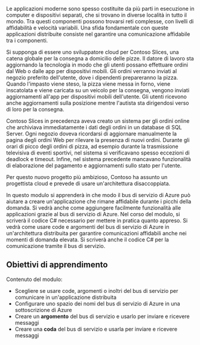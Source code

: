 Le applicazioni moderne sono spesso costituite da più parti in esecuzione in computer e dispositivi separati, che si trovano in diverse località in tutto il mondo. Tra questi componenti possono trovarsi reti complesse, con livelli di affidabilità e velocità variabili. Una sfida fondamentale con queste applicazioni distribuite consiste nel garantire una comunicazione affidabile tra i componenti.

Si supponga di essere uno sviluppatore cloud per Contoso Slices, una catena globale per la consegna a domicilio delle pizze. Il datore di lavoro sta aggiornando la tecnologia in modo che gli utenti possano effettuare ordini dal Web o dalle app per dispositivi mobili. Gli ordini verranno inviati al negozio preferito dell'utente, dove i dipendenti prepareranno la pizza. Quando l'impasto viene steso, la pizza viene messa in forno, viene inscatolata e viene caricata su un veicolo per la consegna, vengono inviati aggiornamenti all'app per dispositivi mobili dell'utente. Gli utenti ricevono anche aggiornamenti sulla posizione mentre l'autista sta dirigendosi verso di loro per la consegna. 

Contoso Slices in precedenza aveva creato un sistema per gli ordini online che archiviava immediatamente i dati degli ordini in un database di SQL Server. Ogni negozio doveva ricordarsi di aggiornare manualmente la pagina degli ordini Web per rilevare la presenza di nuovi ordini. Durante gli orari di picco degli ordini di pizza, ad esempio durante la trasmissione televisiva di eventi sportivi, nel sistema si verificavano spesso eccezioni di deadlock e timeout. Infine, nel sistema precedente mancavano funzionalità di elaborazione del pagamento e aggiornamenti sullo stato per l'utente.

Per questo nuovo progetto più ambizioso, Contoso ha assunto un progettista cloud e prevede di usare un'architettura disaccoppiata. 

In questo modulo si apprenderà in che modo il bus di servizio di Azure può aiutare a creare un'applicazione che rimane affidabile durante i picchi della domanda. Si vedrà anche come aggiungere facilmente funzionalità alle applicazioni grazie al bus di servizio di Azure. Nel corso del modulo, si scriverà il codice C# necessario per mettere in pratica quanto appreso. Si vedrà come usare code e argomenti del bus di servizio di Azure in un'architettura distribuita per garantire comunicazioni affidabili anche nei momenti di domanda elevata. Si scriverà anche il codice C# per la comunicazione tramite il bus di servizio.

## <a name="learning-objectives"></a>Obiettivi di apprendimento

Contenuto del modulo:
- Scegliere se usare code, argomenti o inoltri del bus di servizio per comunicare in un'applicazione distribuita
- Configurare uno spazio dei nomi del bus di servizio di Azure in una sottoscrizione di Azure
- Creare un **argomento** del bus di servizio e usarlo per inviare e ricevere messaggi
- Creare una **coda** del bus di servizio e usarla per inviare e ricevere messaggi

